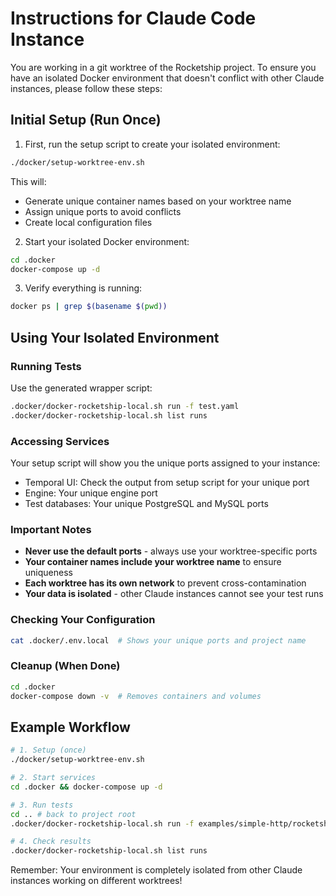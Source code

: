 # Instructions for Claude Code Instance

You are working in a git worktree of the Rocketship project. To ensure you have an isolated Docker environment that doesn't conflict with other Claude instances, please follow these steps:

## Initial Setup (Run Once)

1. First, run the setup script to create your isolated environment:
```bash
./docker/setup-worktree-env.sh
```

This will:
- Generate unique container names based on your worktree name
- Assign unique ports to avoid conflicts
- Create local configuration files

2. Start your isolated Docker environment:
```bash
cd .docker
docker-compose up -d
```

3. Verify everything is running:
```bash
docker ps | grep $(basename $(pwd))
```

## Using Your Isolated Environment

### Running Tests
Use the generated wrapper script:
```bash
.docker/docker-rocketship-local.sh run -f test.yaml
.docker/docker-rocketship-local.sh list runs
```

### Accessing Services
Your setup script will show you the unique ports assigned to your instance:
- Temporal UI: Check the output from setup script for your unique port
- Engine: Your unique engine port
- Test databases: Your unique PostgreSQL and MySQL ports

### Important Notes
- **Never use the default ports** - always use your worktree-specific ports
- **Your container names include your worktree name** to ensure uniqueness
- **Each worktree has its own network** to prevent cross-contamination
- **Your data is isolated** - other Claude instances cannot see your test runs

### Checking Your Configuration
```bash
cat .docker/.env.local  # Shows your unique ports and project name
```

### Cleanup (When Done)
```bash
cd .docker
docker-compose down -v  # Removes containers and volumes
```

## Example Workflow

```bash
# 1. Setup (once)
./docker/setup-worktree-env.sh

# 2. Start services
cd .docker && docker-compose up -d

# 3. Run tests
cd .. # back to project root
.docker/docker-rocketship-local.sh run -f examples/simple-http/rocketship.yaml

# 4. Check results
.docker/docker-rocketship-local.sh list runs
```

Remember: Your environment is completely isolated from other Claude instances working on different worktrees!